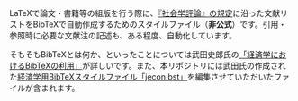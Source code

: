 LaTeXで論文・書籍等の組版を行う際に、[『社会学評論』の規定](https://jss-sociology.org/bulletin/guide/)に沿った文献リストをBibTeXで自動作成するためのスタイルファイル（**非公式**）です。引用・参照時に必要な文献注の記述も、ある程度、自動化しています。

そもそもBibTeXとは何か、といったことについては武田史郎氏の[「経済学におけるBibTeXの利用」](https://qiita.com/shiro_takeda/items/92adf0b20c501548355e)が詳しいです。また、本リポジトリには武田氏の作成された[経済学用BibTeXスタイルファイル「jecon.bst」](https://github.com/ShiroTakeda/jecon-bst)を編集させていただいたファイルが含まれます。
